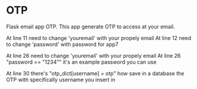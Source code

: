 # OTP
Flask email app OTP. This app generate OTP to access at your email.


At line 11 need to change 'youremail' with your propely email
At line 12 need to change 'password' with password for app7

At line 26 need to change 'youremail' with your propely email
At line 26 "password == "1234"" it's an example password you can use

At line 30 there's "otp_dict[username] = otp" how save in a database the OTP with specifically username you insert in
